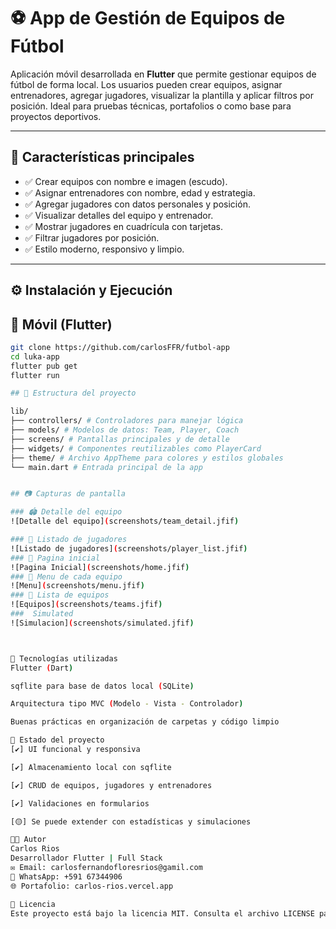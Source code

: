 # ⚽ App de Gestión de Equipos de Fútbol

Aplicación móvil desarrollada en **Flutter** que permite gestionar equipos de fútbol de forma local. Los usuarios pueden crear equipos, asignar entrenadores, agregar jugadores, visualizar la plantilla y aplicar filtros por posición. Ideal para pruebas técnicas, portafolios o como base para proyectos deportivos.

---

## 📱 Características principales

- ✅ Crear equipos con nombre e imagen (escudo).
- ✅ Asignar entrenadores con nombre, edad y estrategia.
- ✅ Agregar jugadores con datos personales y posición.
- ✅ Visualizar detalles del equipo y entrenador.
- ✅ Mostrar jugadores en cuadrícula con tarjetas.
- ✅ Filtrar jugadores por posición.
- ✅ Estilo moderno, responsivo y limpio.

---

## ⚙️ Instalación y Ejecución
## 📲 Móvil (Flutter)
```bash
git clone https://github.com/carlosFFR/futbol-app
cd luka-app
flutter pub get
flutter run

## 🧱 Estructura del proyecto

lib/
├── controllers/ # Controladores para manejar lógica
├── models/ # Modelos de datos: Team, Player, Coach
├── screens/ # Pantallas principales y de detalle
├── widgets/ # Componentes reutilizables como PlayerCard
├── theme/ # Archivo AppTheme para colores y estilos globales
└── main.dart # Entrada principal de la app


## 📷 Capturas de pantalla

### 🏟️ Detalle del equipo
![Detalle del equipo](screenshots/team_detail.jfif)

### 👥 Listado de jugadores
![Listado de jugadores](screenshots/player_list.jfif)
### 👥 Pagina inicial
![Pagina Inicial](screenshots/home.jfif)
### 👥 Menu de cada equipo
![Menu](screenshots/menu.jfif)
### 👥 Lista de equipos
![Equipos](screenshots/teams.jfif)
###  Simulated 
![Simulacion](screenshots/simulated.jfif)



🧩 Tecnologías utilizadas
Flutter (Dart)

sqflite para base de datos local (SQLite)

Arquitectura tipo MVC (Modelo - Vista - Controlador)

Buenas prácticas en organización de carpetas y código limpio

📌 Estado del proyecto
[✔️] UI funcional y responsiva

[✔️] Almacenamiento local con sqflite

[✔️] CRUD de equipos, jugadores y entrenadores

[✔️] Validaciones en formularios

[🟡] Se puede extender con estadísticas y simulaciones

👨‍💻 Autor
Carlos Rios
Desarrollador Flutter | Full Stack
✉️ Email: carlosfernandofloresrios@gamil.com
💬 WhatsApp: +591 67344906
🌐 Portafolio: carlos-rios.vercel.app

📝 Licencia
Este proyecto está bajo la licencia MIT. Consulta el archivo LICENSE para más detalles.